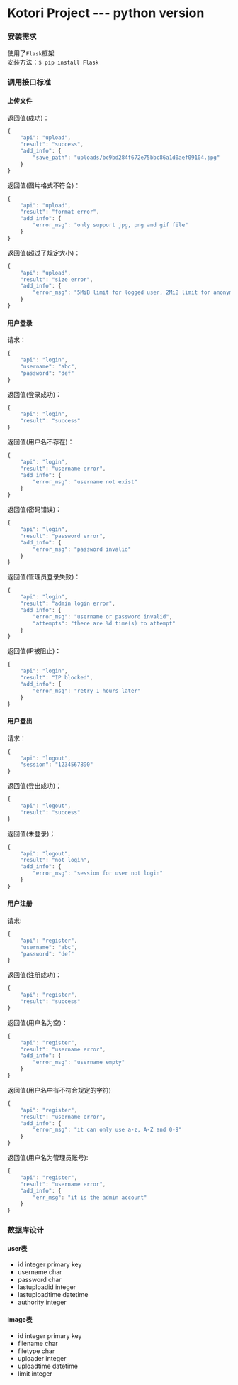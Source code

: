# Kotori Project --- python version

### 安装需求

使用了`Flask`框架    
安装方法：`$ pip install Flask`    

### 调用接口标准

#### 上传文件
返回值(成功)：    
```javascript
{
	"api": "upload",
	"result": "success",
	"add_info": {
		"save_path": "uploads/bc9bd284f672e75bbc86a1d0aef09104.jpg"
	}
}
```

返回值(图片格式不符合)：    
```javascript
{
	"api": "upload",
	"result": "format error",
	"add_info": {
		"error_msg": "only support jpg, png and gif file"
	}
}
``` 

返回值(超过了规定大小)：    
```javascript
{
	"api": "upload",
	"result": "size error",
	"add_info": {
		"error_msg": "5MiB limit for logged user, 2MiB limit for anonymous"
	}
}
```

#### 用户登录
请求：    
```javascript
{
	"api": "login",
	"username": "abc",
	"password": "def"
}
```

返回值(登录成功)：    
```javascript
{
	"api": "login",
	"result": "success"
}
```

返回值(用户名不存在)：    
```javascript
{
	"api": "login",
	"result": "username error",
	"add_info": {
		"error_msg": "username not exist"
	}
}
```

返回值(密码错误)：    
```javascript
{
	"api": "login",
	"result": "password error",
	"add_info": {
		"error_msg": "password invalid"
	}
}
```

返回值(管理员登录失败)：    
```javascript
{
	"api": "login",
	"result": "admin login error",
	"add_info": {
		"error_msg": "username or password invalid",
		"attempts": "there are %d time(s) to attempt"
	}
}
```

返回值(IP被阻止)：    
```javascript
{
	"api": "login",
	"result": "IP blocked",
	"add_info": {
		"error_msg": "retry 1 hours later"
	}
}
```

#### 用户登出

请求：    
```javascript
{
	"api": "logout",
	"session": "1234567890"
}
```
返回值(登出成功)；    
```javascript
{
	"api": "logout",
	"result": "success"
}
```

返回值(未登录)；    
```javascript
{
	"api": "logout",
	"result": "not login",
	"add_info": {
		"error_msg": "session for user not login"
	}
}
```

#### 用户注册
请求:    
```javascript
{
	"api": "register",
	"username": "abc",
	"password": "def"
}
```

返回值(注册成功)：    
```javascript
{
	"api": "register",
	"result": "success"
}
```

返回值(用户名为空)：    
```javascript
{
	"api": "register",
	"result": "username error",
	"add_info": {
		"error_msg": "username empty"
	}
}
```

返回值(用户名中有不符合规定的字符)
```javascript
{
	"api": "register",
	"result": "username error",
	"add_info": {
		"error_msg": "it can only use a-z, A-Z and 0-9"
	}
}
```

返回值(用户名为管理员账号):    
```javascript
{
	"api": "register",
	"result": "username error",
	"add_info": {
		"err_msg": "it is the admin account"
	}
}
```

### 数据库设计
#### user表
* id integer primary key
* username char
* password char
* lastuploadid integer
* lastuploadtime datetime
* authority integer

#### image表
* id integer primary key
* filename char
* filetype char
* uploader integer
* uploadtime datetime
* limit integer
